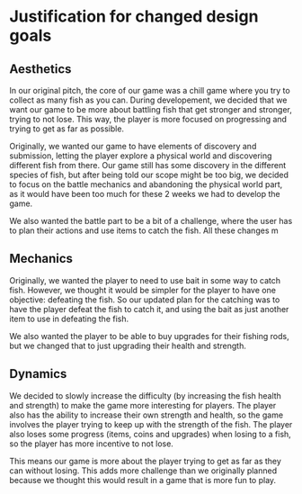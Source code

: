 # Justification for changed design goals

## Aesthetics

In our original pitch, the core of our game was a chill game where you try to collect as many fish as you can. During developement, we decided that we want our game to be more about battling fish that get stronger and stronger, trying to not lose. This way, the player is more focused on progressing and trying to get as far as possible.

Originally, we wanted our game to have elements of discovery and submission, letting the player explore a physical world and discovering different fish from there. Our game still has some discovery in the different species of fish, but after being told our scope might be too big, we decided to focus on the battle mechanics and abandoning the physical world part, as it would have been too much for these 2 weeks we had to develop the game. 

We also wanted the battle part to be a bit of a challenge, where the user has to plan their actions and use items to catch the fish. All these changes m

## Mechanics

Originally, we wanted the player to need to use bait in some way to catch fish. However, we thought it would be simpler for the player to have one objective: defeating the fish. So our updated plan for the catching was to have the player defeat the fish to catch it, and using the bait as just another item to use in defeating the fish.

We also wanted the player to be able to buy upgrades for their fishing rods, but we changed that to just upgrading their health and strength.

## Dynamics

We decided to slowly increase the difficulty (by increasing the fish health and strength) to make the game more interesting for players. The player also has the ability to increase their own strength and health, so the game involves the player trying to keep up with the strength of the fish. The player also loses some progress (items, coins and upgrades) when losing to a fish, so the player has more incentive to not lose.

This means our game is more about the player trying to get as far as they can without losing. This adds more challenge than we originally planned because we thought this would result in a game that is more fun to play.

